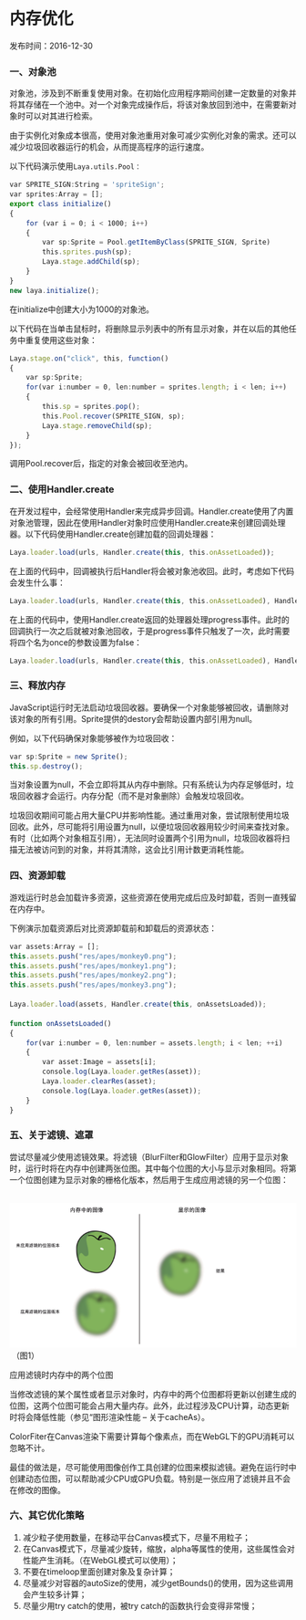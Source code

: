 # 内存优化

发布时间：2016-12-30

### **一、对象池**

对象池，涉及到不断重复使用对象。在初始化应用程序期间创建一定数量的对象并将其存储在一个池中。对一个对象完成操作后，将该对象放回到池中，在需要新对象时可以对其进行检索。

由于实例化对象成本很高，使用对象池重用对象可减少实例化对象的需求。还可以减少垃圾回收器运行的机会，从而提高程序的运行速度。

以下代码演示使用`Laya.utils.Pool：`

```typescript
var SPRITE_SIGN:String = 'spriteSign';
var sprites:Array = [];
export class initialize()
{
    for (var i = 0; i < 1000; i++)
    {
        var sp:Sprite = Pool.getItemByClass(SPRITE_SIGN, Sprite)
        this.sprites.push(sp);
        Laya.stage.addChild(sp);
    }
}
new laya.initialize();
```

在initialize中创建大小为1000的对象池。

以下代码在当单击鼠标时，将删除显示列表中的所有显示对象，并在以后的其他任务中重复使用这些对象：

```typescript
Laya.stage.on("click", this, function()
{
    var sp:Sprite;
    for(var i:number = 0, len:number = sprites.length; i < len; i++)
    {
        this.sp = sprites.pop();
        this.Pool.recover(SPRITE_SIGN, sp);
        Laya.stage.removeChild(sp);
    }
});
```

调用Pool.recover后，指定的对象会被回收至池内。

 

### **二、使用Handler.create**

在开发过程中，会经常使用Handler来完成异步回调。Handler.create使用了内置对象池管理，因此在使用Handler对象时应使用Handler.create来创建回调处理器。以下代码使用Handler.create创建加载的回调处理器：

```javascript
Laya.loader.load(urls, Handler.create(this, this.onAssetLoaded));
```

在上面的代码中，回调被执行后Handler将会被对象池收回。此时，考虑如下代码会发生什么事：

```javascript
Laya.loader.load(urls, Handler.create(this, this.onAssetLoaded), Handler.create(this, this.onLoading));
```

在上面的代码中，使用Handler.create返回的处理器处理progress事件。此时的回调执行一次之后就被对象池回收，于是progress事件只触发了一次，此时需要将四个名为once的参数设置为false：

```javascript
Laya.loader.load(urls, Handler.create(this, this.onAssetLoaded), Handler.create(this, this.onLoading, null, false));
```

 

### **三、释放内存**

JavaScript运行时无法启动垃圾回收器。要确保一个对象能够被回收，请删除对该对象的所有引用。Sprite提供的destory会帮助设置内部引用为null。

例如，以下代码确保对象能够被作为垃圾回收：

```javascript
var sp:Sprite = new Sprite();
this.sp.destroy();
```


当对象设置为null，不会立即将其从内存中删除。只有系统认为内存足够低时，垃圾回收器才会运行。内存分配（而不是对象删除）会触发垃圾回收。

垃圾回收期间可能占用大量CPU并影响性能。通过重用对象，尝试限制使用垃圾回收。此外，尽可能将引用设置为null，以便垃圾回收器用较少时间来查找对象。有时（比如两个对象相互引用），无法同时设置两个引用为null，垃圾回收器将扫描无法被访问到的对象，并将其清除，这会比引用计数更消耗性能。

### **四、资源卸载**

游戏运行时总会加载许多资源，这些资源在使用完成后应及时卸载，否则一直残留在内存中。

下例演示加载资源后对比资源卸载前和卸载后的资源状态：

```typescript
var assets:Array = [];
this.assets.push("res/apes/monkey0.png");
this.assets.push("res/apes/monkey1.png");
this.assets.push("res/apes/monkey2.png");
this.assets.push("res/apes/monkey3.png");
  
Laya.loader.load(assets, Handler.create(this, onAssetsLoaded));
  
function onAssetsLoaded()
{
    for(var i:number = 0, len:number = assets.length; i < len; ++i)
    {
        var asset:Image = assets[i];
        console.log(Laya.loader.getRes(asset));
        Laya.loader.clearRes(asset);
        console.log(Laya.loader.getRes(asset));
    }
}
```

### **五、关于滤镜、遮罩**


尝试尽量减少使用滤镜效果。将滤镜（BlurFilter和GlowFilter）应用于显示对象时，运行时将在内存中创建两张位图。其中每个位图的大小与显示对象相同。将第一个位图创建为显示对象的栅格化版本，然后用于生成应用滤镜的另一个位图：

​	   ![图片1.png](img/1.png)<br/>
​	（图1）

应用滤镜时内存中的两个位图

当修改滤镜的某个属性或者显示对象时，内存中的两个位图都将更新以创建生成的位图，这两个位图可能会占用大量内存。此外，此过程涉及CPU计算，动态更新时将会降低性能（参见“图形渲染性能 – 关于cacheAs）。

 

ColorFiter在Canvas渲染下需要计算每个像素点，而在WebGL下的GPU消耗可以忽略不计。

最佳的做法是，尽可能使用图像创作工具创建的位图来模拟滤镜。避免在运行时中创建动态位图，可以帮助减少CPU或GPU负载。特别是一张应用了滤镜并且不会在修改的图像。

###  **六、其它优化策略**

1. 减少粒子使用数量，在移动平台Canvas模式下，尽量不用粒子；
2. 在Canvas模式下，尽量减少旋转，缩放，alpha等属性的使用，这些属性会对性能产生消耗。（在WebGL模式可以使用）；
3. 不要在timeloop里面创建对象及复杂计算；
4. 尽量减少对容器的autoSize的使用，减少getBounds()的使用，因为这些调用会产生较多计算；
5. 尽量少用try catch的使用，被try catch的函数执行会变得非常慢；